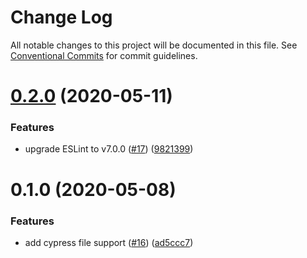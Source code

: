 # Change Log

All notable changes to this project will be documented in this file.
See [Conventional Commits](https://conventionalcommits.org) for commit guidelines.

# [0.2.0](https://github.com/reside-eng/lint-config/compare/@side-eng/eslint-config-cypress@0.1.0...@side-eng/eslint-config-cypress@0.2.0) (2020-05-11)


### Features

* upgrade ESLint to v7.0.0 ([#17](https://github.com/reside-eng/lint-config/issues/17)) ([9821399](https://github.com/reside-eng/lint-config/commit/98213995db8f79bfddaabb51881fac0136b80073))





# 0.1.0 (2020-05-08)


### Features

* add cypress file support ([#16](https://github.com/reside-eng/lint-config/issues/16)) ([ad5ccc7](https://github.com/reside-eng/lint-config/commit/ad5ccc72c08d2b3722874dbf14d0defa3498a0fe))

